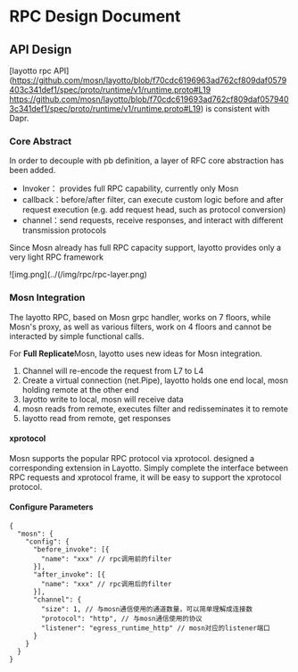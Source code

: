 # RPC Design Document

## API Design

[layotto rpc API](https://github.com/mosn/layotto/blob/f70cdc6196963ad762cf809daf0579403c341def1/spec/proto/runtime/v1/runtime.proto#L19 https://github.com/mosn/layotto/blob/f70cdc619693ad762cf809daf0579403c341def1/spec/proto/runtime/v1/runtime.proto#L19) is consistent with Dapr.

### Core Abstract

In order to decouple with pb definition, a layer of RFC core abstraction has been added.

- Invoker： provides full RPC capability, currently only Mosn
- callback：before/after filter, can execute custom logic before and after request execution (e.g. add request head, such as protocol conversion)
- channel：send requests, receive responses, and interact with different transmission protocols

Since Mosn already has full RPC capacity support, layotto provides only a very light RPC framework

![img.png](../(/img/rpc/rpc-layer.png)

### Mosn Integration

The layotto RPC, based on Mosn grpc handler, works on 7 floors, while Mosn's proxy, as well as various filters, work on 4 floors and cannot be interacted by simple functional calls.

For **Full Replicate**Mosn, layotto uses new ideas for Mosn integration.

1. Channel will re-encode the request from L7 to L4
2. Create a virtual connection (net.Pipe), layotto holds one end local, mosn holding remote at the other end
3. layotto write to local, mosn will receive data
4. mosn reads from remote, executes filter and redisseminates it to remote
5. layotto read from remote, get responses

#### xprotocol

Mosn supports the popular RPC protocol via xprotocol.
designed a corresponding extension in Layotto. Simply complete the interface between RPC requests and xprotocol frame, it will be easy to support the xprotocol protocol.

#### Configure Parameters

```bigquery
{
  "mosn": {
    "config": {
      "before_invoke": [{
        "name": "xxx" // rpc调用前的filter
      }],
      "after_invoke": [{
        "name": "xxx" // rpc调用后的filter
      }],
      "channel": {
        "size": 1, // 与mosn通信使用的通道数量，可以简单理解成连接数
        "protocol": "http", // 与mosn通信使用的协议
        "listener": "egress_runtime_http" // mosn对应的listener端口
      }
    }
  }
}
```

